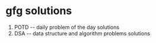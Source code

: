 # gfg solutions

1. POTD -- daily problem of the day solutions
2. DSA  -- data structure and algorithm problems solutions
